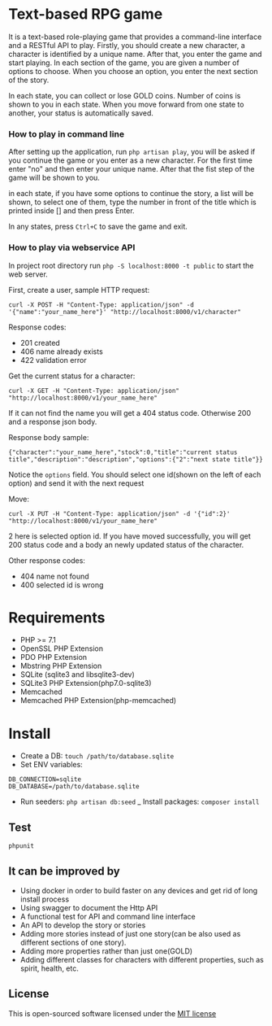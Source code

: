 # Text-based RPG game
It is a text-based role-playing game that provides a command-line interface and a RESTful API to play.
Firstly, you should create a new character, a character is identified by a unique name.
After that, you enter the game and start playing. In each section of the game, you are given a number of options to choose.
When you choose an option, you enter the next section of the story.

In each state, you can collect or lose GOLD coins. Number of coins is shown to you in each state.
When you move forward from one state to another, your status is automatically saved.
 
### How to play in command line
After setting up the application, run `php artisan play`, you will be asked if you continue the game or you enter as a new character. For the first time enter "no" and then enter your unique name. After that the fist step of the game will be shown to you.

in each state, if you have some options to continue the story, a list will be shown, to select one of them, type the number in front of the title which is printed inside [] and then press Enter.

In any states, press `Ctrl+C` to save the game and exit.

### How to play via webservice API
In project root directory run `php -S localhost:8000 -t public` to start the web server.

First, create a user, sample HTTP request:
```
curl -X POST -H "Content-Type: application/json" -d '{"name":"your_name_here"}' "http://localhost:8000/v1/character"
```
Response codes:
- 201 created
- 406 name already exists
- 422 validation error

Get the current status for a character:
```
curl -X GET -H "Content-Type: application/json" "http://localhost:8000/v1/your_name_here"
```
If it can not find the name you will get a 404 status code. Otherwise 200 and a response json body.

Response body sample:
```
{"character":"your_name_here","stock":0,"title":"current status title","description":"description","options":{"2":"next state title"}}
```
Notice the `options` field. You should select one id(shown on the left of each option) and send it with the next request


Move:
```
curl -X PUT -H "Content-Type: application/json" -d '{"id":2}' "http://localhost:8000/v1/your_name_here"
```
2 here is selected option id. If you have moved successfully, you will get 200 status code and a body an newly 
updated status of the character.

Other response codes:
- 404 name not found
- 400 selected id is wrong

# Requirements
- PHP >= 7.1
- OpenSSL PHP Extension
- PDO PHP Extension
- Mbstring PHP Extension
- SQLite (sqlite3 and libsqlite3-dev)
- SQLite3 PHP Extension(php7.0-sqlite3)
- Memcached
- Memcached PHP Extension(php-memcached)

# Install
- Create a DB: `touch /path/to/database.sqlite`
- Set ENV variables:
```
DB_CONNECTION=sqlite
DB_DATABASE=/path/to/database.sqlite
```
- Run seeders: `php artisan db:seed`
_ Install packages: `composer install`

## Test
```
phpunit
```


## It can be improved by
- Using docker in order to build faster on any devices and get rid of long install process
- Using swagger to document the Http API
- A functional test for API and command line interface
- An API to develop the story or stories
- Adding more stories instead of just one story(can be also used as different sections of one story).
- Adding more properties rather than just one(GOLD)
- Adding different classes for characters with different properties, such as spirit, health, etc.

## License

This is open-sourced software licensed under the [MIT license](http://opensource.org/licenses/MIT)
